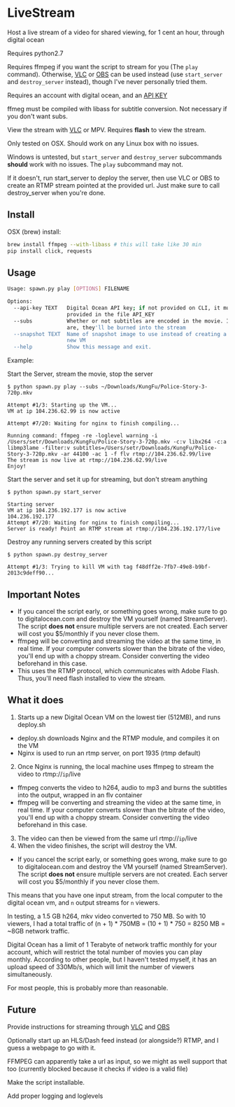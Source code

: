 # LiveStream
Host a live stream of a video for shared viewing, for 1 cent an hour, through digital ocean

Requires python2.7

Requires ffmpeg if you want the script to stream for you (The `play` command). Otherwise, [VLC](https://www.videolan.org/vlc/index.html) or [OBS](https://obsproject.com/) can be used instead (use `start_server` and `destroy_server` instead), though I've never personally tried them.

Requires an account with digital ocean, and an [API KEY](https://www.digitalocean.com/community/tutorials/how-to-use-the-digitalocean-api-v2)

ffmeg must be compiled with libass for subtitle conversion. Not necessary if you don't want subs.

View the stream with [VLC](https://www.videolan.org/vlc/index.html) or MPV. Requires **flash** to view the stream.

Only tested on OSX. Should work on any Linux box with no issues. 

Windows is untested, but `start_server` and `destroy_server` subcommands **should** work with no issues. The `play` subcommand may not. 

If it doesn't, run start_server to deploy the server, then use VLC or OBS to create an RTMP stream pointed at the provided url. Just make sure to call destroy_server when you're done.

## Install
OSX (brew) install:
```sh
brew install ffmpeg --with-libass # this will take like 30 min
pip install click, requests
```

## Usage
```sh
Usage: spawn.py play [OPTIONS] FILENAME

Options:
  --api-key TEXT   Digital Ocean API key; if not provided on CLI, it must be
                   provided in the file API_KEY
  --subs           Whether or not subtitles are encoded in the movie. If they
                   are, they'll be burned into the stream
  --snapshot TEXT  Name of snapshot image to use instead of creating a brand
                   new VM
  --help           Show this message and exit.
```

Example:

Start the Server, stream the movie, stop the server
```
$ python spawn.py play --subs ~/Downloads/KungFu/Police-Story-3-720p.mkv

Attempt #1/3: Starting up the VM...
VM at ip 104.236.62.99 is now active

Attempt #7/20: Waiting for nginx to finish compiling...

Running command: ffmpeg -re -loglevel warning -i /Users/setr/Downloads/KungFu/Police-Story-3-720p.mkv -c:v libx264 -c:a libmp3lame -filter:v subtitles=/Users/setr/Downloads/KungFu/Police-Story-3-720p.mkv -ar 44100 -ac 1 -f flv rtmp://104.236.62.99/live
The stream is now live at rtmp://104.236.62.99/live
Enjoy!
```

Start the server and set it up for streaming, but don't stream anything
```
$ python spawn.py start_server

Starting server
VM at ip 104.236.192.177 is now active
104.236.192.177
Attempt #7/20: Waiting for nginx to finish compiling...
Server is ready! Point an RTMP stream at rtmp://104.236.192.177/live
```

Destroy any running servers created by this script
```
$ python spawn.py destroy_server

Attempt #1/3: Trying to kill VM with tag f48dff2e-7fb7-49e8-b9bf-2013c9deff90...
```



## Important Notes
* If you cancel the script early, or something goes wrong, make sure to go to digitalocean.com and destroy the VM yourself (named StreamServer). The script **does not** ensure multiple servers are not created. Each server will cost you $5/monthly if you never close them.
* ffmpeg will be converting and streaming the video at the same time, in real time. If your computer converts slower than the bitrate of the video, you'll end up with a choppy stream. Consider converting the video beforehand in this case.
* This uses the RTMP protocol, which communicates with Adobe Flash. Thus, you'll need flash installed to view the stream. 


## What it does

1. Starts up a new Digital Ocean VM on the lowest tier (512MB), and runs deploy.sh 
* deploy.sh downloads Nginx and the RTMP module, and compiles it on the VM
* Nginx is used to run an rtmp server, on port 1935 (rtmp default)
2. Once Nginx is running, the local machine uses ffmpeg to stream the video to rtmp://`ip`/live
* ffmpeg converts the video to h264, audio to mp3 and burns the subtitles into the output, wrapped in an flv container
* ffmpeg will be converting and streaming the video at the same time, in real time. If your computer converts slower than the bitrate of the video, you'll end up with a choppy stream. Consider converting the video beforehand in this case.
3. The video can then be viewed from the same url rtmp://`ip`/live
4. When the video finishes, the script will destroy the VM.
* If you cancel the script early, or something goes wrong, make sure to go to digitalocean.com and destroy the VM yourself (named StreamServer). The script **does not** ensure multiple servers are not created. Each server will cost you $5/monthly if you never close them.

This means that you have one input stream, from the local computer to the digital ocean vm, and `n` output streams for `n` viewers. 

In testing, a 1.5 GB h264, mkv video converted to 750 MB. So with 10 viewers, I had a total traffic of (n + 1) * 750MB = (10 + 1) * 750 = 8250 MB = ~8GB network traffic.

Digital Ocean has a limit of 1 Terabyte of network traffic monthly for your account, which will restrict the total number of movies you can play monthly. According to other people, but I haven't tested myself, it has an upload speed of 330Mb/s, which will limit the number of viewers simultaneously. 

For most people, this is probably more than reasonable. 

## Future
Provide instructions for streaming through [VLC](https://www.videolan.org/vlc/index.html) and [OBS](https://obsproject.com/)

Optionally start up an HLS/Dash feed instead (or alongside?) RTMP, and I guess a webpage to go with it.

FFMPEG can apparently take a url as input, so we might as well support that too (currently blocked because it checks if video is a valid file)

Make the script installable.

Add proper logging and loglevels
